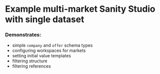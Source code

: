 # Example multi-market Sanity Studio with single dataset

### Demonstrates:

- simple `company` and `offer` schema types
- configuring workspaces for markets
- setting initial value templates
- filtering structure
- filtering references
